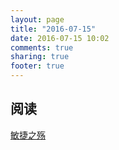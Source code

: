 ```yaml
---
layout: page
title: "2016-07-15"
date: 2016-07-15 10:02
comments: true
sharing: true
footer: true
---
```


## 阅读

[敏捷之殇](http://my.oschina.net/xuemingdeng/blog/700003)
